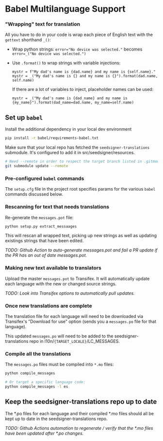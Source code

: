 # Babel Multilanguage Support

### "Wrapping" text for translation
All you have to do in your code is wrap each piece of English text with the `gettext` shorthand `_()`:
* Wrap python strings: `error="No device was selected."` becomes `error=_("No device was selected.")`
* Use `.format()` to wrap strings with variable injections:
    ```
    mystr = f"My dad's name is {dad.name} and my name is {self.name}."
    mystr = _("My dad's name is {} and my name is {}").format(dad.name, self.name)
    ```

    If there are a lot of variables to inject, placeholder names can be used:
    ```
    mystr = _("My dad's name is {dad_name} and my name is {my_name}").format(dad_name=dad.name, my_name=self.name)
    ```


## Set up `babel`
Install the additional dependency in your local dev environment
```bash
pip install -r babel/requirements-babel.txt
```

Make sure that your local repo has fetched the `seedsigner-translations` submodule. It's configured to add it in src/seedsigner/resources.
```bash
# Need --remote in order to respect the target branch listed in .gitmodules
git submodule update --remote
```


### Pre-configured `babel` commands
The `setup.cfg` file in the project root specifies params for the various `babel` commands discussed below.


### Rescanning for text that needs translations
Re-generate the `messages.pot` file:

```bash
python setup.py extract_messaages
```

This will rescan all wrapped text, picking up new strings as well as updating existings strings that have been edited.

_TODO: Github Action to auto-generate messages.pot and fail a PR update if the PR has an out of date messages.pot._



### Making new text available to translators
Upload the master `messages.pot` to Transifex. It will automatically update each language with the new or changed source strings.

_TODO: Look into Transifex options to automatically pull updates._



### Once new translations are complete
The translation file for each language will need to be downloaded via Transifex's "Download for use" option (sends you a `messages.po` file for that language).

This updated `messages.po` will need to be added to the seedsigner-translations repo in l10n/`{TARGET_LOCALE}`/LC_MESSAGES.


### Compile all the translations
The `messages.po` files must be compiled into `*.mo` files:

```bash
python compile_messages

# Or target a specific language code:
python compile_messages -l es
```


## Keep the seedsigner-translations repo up to date
The *.po files for each language and their compiled *.mo files should all be kept up to date in the seedsigner-translations repo.

_TODO: Github Actions automation to regenerate / verify that the *.mo files have been updated after *.po changes._
